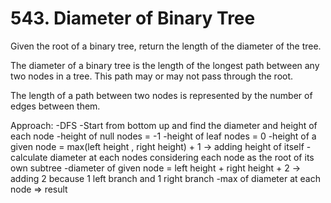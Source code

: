 # 543. Diameter of Binary Tree

Given the root of a binary tree, return the length of the diameter of the tree.

The diameter of a binary tree is the length of the longest path between any two nodes in a tree. This path may or may not pass through the root.

The length of a path between two nodes is represented by the number of edges between them.

Approach:
-DFS
-Start from bottom up and find the diameter and height of each node
-height of null nodes = -1
-height of leaf nodes = 0
-height of a given node = max(left height , right height) + 1 -> adding height of itself
-calculate diameter at each nodes considering each node as the root of its own subtree
-diameter of given node = left height + right height + 2 -> adding 2 because 1 left branch and 1 right branch
-max of diameter at each node => result